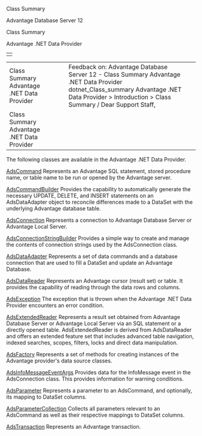Class Summary




Advantage Database Server 12  

Class Summary

Advantage .NET Data Provider

|  |
| --- |
|  |

|  |  |  |  |  |
| --- | --- | --- | --- | --- |
| Class Summary  Advantage .NET Data Provider |  |  | Feedback on: Advantage Database Server 12 - Class Summary Advantage .NET Data Provider dotnet\_Class\_summary Advantage .NET Data Provider > Introduction > Class Summary / Dear Support Staff, |  |
| Class Summary  Advantage .NET Data Provider |  |  |  |  |

The following classes are available in the Advantage .NET Data Provider.

[AdsCommand](dotnet_adscommand.htm) Represents an Advantage SQL statement, stored procedure name, or table name to be run or opened by the Advantage server.

[AdsCommandBuilder](dotnet_adscommandbuilder.htm) Provides the capability to automatically generate the necessary UPDATE, DELETE, and INSERT statements on an AdsDataAdapter object to reconcile differences made to a DataSet with the underlying Advantage database table.

[AdsConnection](dotnet_adsconnection.htm) Represents a connection to Advantage Database Server or Advantage Local Server.

[AdsConnectionStringBuilder](dotnet_adsconnectionstringbuilder_class.htm) Provides a simple way to create and manage the contents of connection strings used by the AdsConnection class.

[AdsDataAdapter](dotnet_adsdataadapter.htm) Represents a set of data commands and a database connection that are used to fill a DataSet and update an Advantage Database.

[AdsDataReader](dotnet_adsdatareader.htm) Represents an Advantage cursor (result set) or table. It provides the capability of reading through the data rows and columns.

[AdsException](dotnet_adsexception.htm) The exception that is thrown when the Advantage .NET Data Provider encounters an error condition.

[AdsExtendedReader](dotnet_adsextendedreader.htm) Represents a result set obtained from Advantage Database Server or Advantage Local Server via an SQL statement or a directly opened table. AdsExtendedReader is derived from AdsDataReader and offers an extended feature set that includes advanced table navigation, indexed searches, scopes, filters, locks and direct data manipulation.

[AdsFactory](dotnet_adsfactory.htm) Represents a set of methods for creating instances of the Advantage provider's data source classes.

[AdsInfoMessageEventArgs](dotnet_adsinfomessageeventargs.htm) Provides data for the InfoMessage event in the AdsConnection class. This provides information for warning conditions.

[AdsParameter](dotnet_adsparameter.htm) Represents a parameter to an AdsCommand, and optionally, its mapping to DataSet columns.

[AdsParameterCollection](dotnet_adsparametercollection.htm) Collects all parameters relevant to an AdsCommand as well as their respective mappings to DataSet columns.

[AdsTransaction](dotnet_adstransaction.htm) Represents an Advantage transaction.